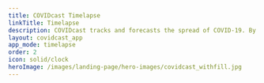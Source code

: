 ```yaml
---
title: COVIDcast Timelapse
linkTitle: Timelapse
description: COVIDcast tracks and forecasts the spread of COVID-19. By Carnegie Mellon's Delphi Research Group.
layout: covidcast_app
app_mode: timelapse
order: 2
icon: solid/clock
heroImage: /images/landing-page/hero-images/covidcast_withfill.jpg
---
```

